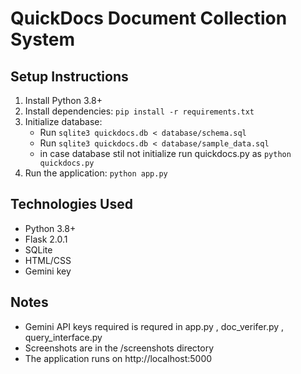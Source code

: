 # QuickDocs Document Collection System

## Setup Instructions
1. Install Python 3.8+
2. Install dependencies: `pip install -r requirements.txt`
3. Initialize database:
   - Run `sqlite3 quickdocs.db < database/schema.sql`
   - Run `sqlite3 quickdocs.db < database/sample_data.sql`
   - in case database stil not initialize run quickdocs.py as `python quickdocs.py`
4. Run the application: `python app.py`

## Technologies Used
- Python 3.8+
- Flask 2.0.1
- SQLite
- HTML/CSS
- Gemini key 

## Notes
- Gemini API keys required is requred in app.py , doc_verifer.py , query_interface.py
- Screenshots are in the /screenshots directory
- The application runs on http://localhost:5000

